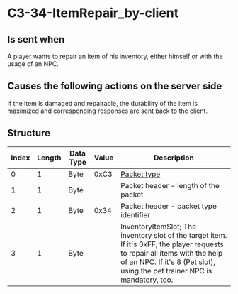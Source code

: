 # C3-34-ItemRepair_by-client

## Is sent when

A player wants to repair an item of his inventory, either himself or with the usage of an NPC.

## Causes the following actions on the server side

If the item is damaged and repairable, the durability of the item is maximized and corresponding responses are sent back to the client.

## Structure

| Index | Length | Data Type | Value | Description |
|-------|--------|-----------|-------|-------------|
| 0 | 1 |   Byte   | 0xC3  | [Packet type](PacketTypes.md) |
| 1 | 1 |    Byte   |      | Packet header - length of the packet |
| 2 | 1 |    Byte   | 0x34  | Packet header - packet type identifier |
| 3 | 1 | Byte |  | InventoryItemSlot; The inventory slot of the target item. If it's 0xFF, the player requests to repair all items with the help of an NPC. If it's 8 (Pet slot), using the pet trainer NPC is mandatory, too. |